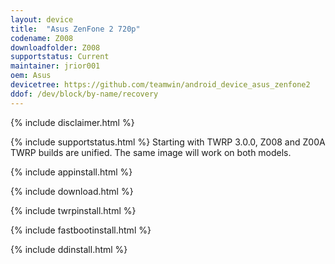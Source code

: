```yaml
---
layout: device
title:  "Asus ZenFone 2 720p"
codename: Z008
downloadfolder: Z008
supportstatus: Current
maintainer: jrior001
oem: Asus
devicetree: https://github.com/teamwin/android_device_asus_zenfone2
ddof: /dev/block/by-name/recovery
---
```


{% include disclaimer.html %}

{% include supportstatus.html %}
Starting with TWRP 3.0.0, Z008 and Z00A TWRP builds are unified. The same image will work on both models.

{% include appinstall.html %}

{% include download.html %}

{% include twrpinstall.html %}

{% include fastbootinstall.html %}

{% include ddinstall.html %}
